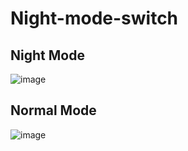 # Night-mode-switch
## Night Mode
![image](https://user-images.githubusercontent.com/87514488/128347911-a978225e-2664-4f9e-991a-f287eaffbbb4.png)
## Normal Mode
![image](https://user-images.githubusercontent.com/87514488/128347940-c40c0950-7662-4cbf-8566-64e39510c462.png)
